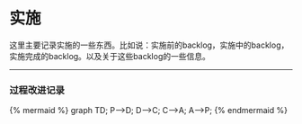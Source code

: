 # 实施

这里主要记录实施的一些东西。比如说：实施前的backlog，实施中的backlog，实施完成的backlog。以及关于这些backlog的一些信息。

-----------------------------------------------

### 过程改进记录


{% mermaid %}
graph TD;
  P-->D;
  D-->C;
  C-->A;
  A-->P;
{% endmermaid %}